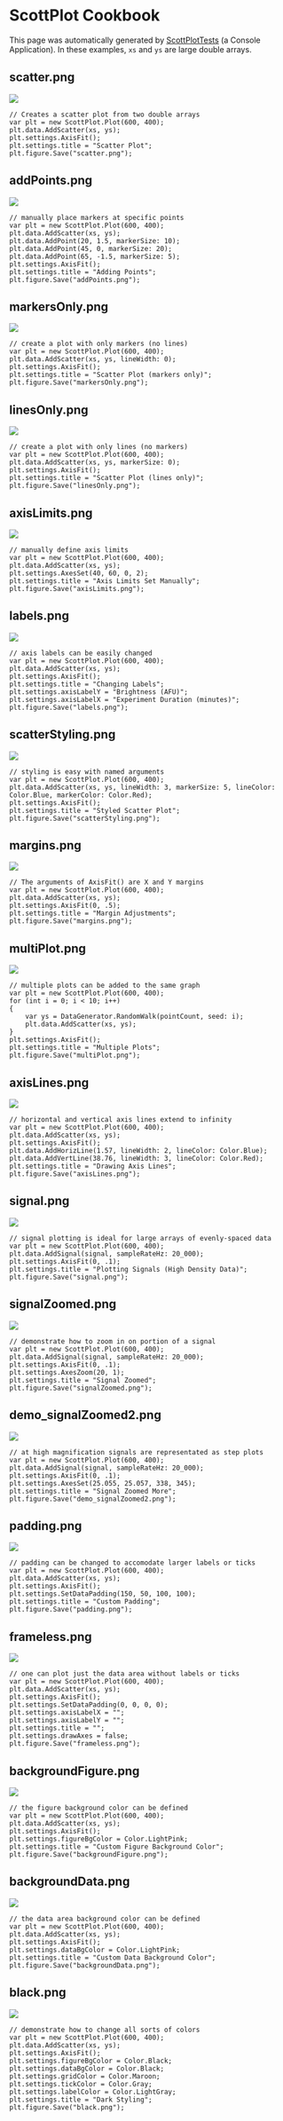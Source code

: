 # ScottPlot Cookbook

This page was automatically generated by [ScottPlotTests](https://github.com/swharden/ScottPlot/tree/master/test/ScottPlotTests) (a Console Application). In these examples, `xs` and `ys` are large double arrays.

## scatter.png
![](images/scatter.png)
```
// Creates a scatter plot from two double arrays
var plt = new ScottPlot.Plot(600, 400);
plt.data.AddScatter(xs, ys);
plt.settings.AxisFit();
plt.settings.title = "Scatter Plot";
plt.figure.Save("scatter.png");
```

## addPoints.png
![](images/addPoints.png)
```
// manually place markers at specific points
var plt = new ScottPlot.Plot(600, 400);
plt.data.AddScatter(xs, ys);
plt.data.AddPoint(20, 1.5, markerSize: 10);
plt.data.AddPoint(45, 0, markerSize: 20);
plt.data.AddPoint(65, -1.5, markerSize: 5);
plt.settings.AxisFit();
plt.settings.title = "Adding Points";
plt.figure.Save("addPoints.png");
```

## markersOnly.png
![](images/markersOnly.png)
```
// create a plot with only markers (no lines)
var plt = new ScottPlot.Plot(600, 400);
plt.data.AddScatter(xs, ys, lineWidth: 0);
plt.settings.AxisFit();
plt.settings.title = "Scatter Plot (markers only)";
plt.figure.Save("markersOnly.png");
```

## linesOnly.png
![](images/linesOnly.png)
```
// create a plot with only lines (no markers)
var plt = new ScottPlot.Plot(600, 400);
plt.data.AddScatter(xs, ys, markerSize: 0);
plt.settings.AxisFit();
plt.settings.title = "Scatter Plot (lines only)";
plt.figure.Save("linesOnly.png");
```

## axisLimits.png
![](images/axisLimits.png)
```
// manually define axis limits 
var plt = new ScottPlot.Plot(600, 400);
plt.data.AddScatter(xs, ys);
plt.settings.AxesSet(40, 60, 0, 2);
plt.settings.title = "Axis Limits Set Manually";
plt.figure.Save("axisLimits.png");
```

## labels.png
![](images/labels.png)
```
// axis labels can be easily changed
var plt = new ScottPlot.Plot(600, 400);
plt.data.AddScatter(xs, ys);
plt.settings.AxisFit();
plt.settings.title = "Changing Labels";
plt.settings.axisLabelY = "Brightness (AFU)";
plt.settings.axisLabelX = "Experiment Duration (minutes)";
plt.figure.Save("labels.png");
```

## scatterStyling.png
![](images/scatterStyling.png)
```
// styling is easy with named arguments
var plt = new ScottPlot.Plot(600, 400);
plt.data.AddScatter(xs, ys, lineWidth: 3, markerSize: 5, lineColor: Color.Blue, markerColor: Color.Red);
plt.settings.AxisFit();
plt.settings.title = "Styled Scatter Plot";
plt.figure.Save("scatterStyling.png");
```

## margins.png
![](images/margins.png)
```
// The arguments of AxisFit() are X and Y margins
var plt = new ScottPlot.Plot(600, 400);
plt.data.AddScatter(xs, ys);
plt.settings.AxisFit(0, .5);
plt.settings.title = "Margin Adjustments";
plt.figure.Save("margins.png");
```

## multiPlot.png
![](images/multiPlot.png)
```
// multiple plots can be added to the same graph
var plt = new ScottPlot.Plot(600, 400);
for (int i = 0; i < 10; i++)
{
    var ys = DataGenerator.RandomWalk(pointCount, seed: i);
    plt.data.AddScatter(xs, ys);
}
plt.settings.AxisFit();
plt.settings.title = "Multiple Plots";
plt.figure.Save("multiPlot.png");
```

## axisLines.png
![](images/axisLines.png)
```
// horizontal and vertical axis lines extend to infinity
var plt = new ScottPlot.Plot(600, 400);
plt.data.AddScatter(xs, ys);
plt.settings.AxisFit();
plt.data.AddHorizLine(1.57, lineWidth: 2, lineColor: Color.Blue);
plt.data.AddVertLine(38.76, lineWidth: 3, lineColor: Color.Red);
plt.settings.title = "Drawing Axis Lines";
plt.figure.Save("axisLines.png");
```

## signal.png
![](images/signal.png)
```
// signal plotting is ideal for large arrays of evenly-spaced data
var plt = new ScottPlot.Plot(600, 400);
plt.data.AddSignal(signal, sampleRateHz: 20_000);
plt.settings.AxisFit(0, .1);
plt.settings.title = "Plotting Signals (High Density Data)";
plt.figure.Save("signal.png");
```

## signalZoomed.png
![](images/signalZoomed.png)
```
// demonstrate how to zoom in on portion of a signal
var plt = new ScottPlot.Plot(600, 400);
plt.data.AddSignal(signal, sampleRateHz: 20_000);
plt.settings.AxisFit(0, .1);
plt.settings.AxesZoom(20, 1);
plt.settings.title = "Signal Zoomed";
plt.figure.Save("signalZoomed.png");
```

## demo_signalZoomed2.png
![](images/demo_signalZoomed2.png)
```
// at high magnification signals are representated as step plots
var plt = new ScottPlot.Plot(600, 400);
plt.data.AddSignal(signal, sampleRateHz: 20_000);
plt.settings.AxisFit(0, .1);
plt.settings.AxesSet(25.055, 25.057, 338, 345);
plt.settings.title = "Signal Zoomed More";
plt.figure.Save("demo_signalZoomed2.png");
```

## padding.png
![](images/padding.png)
```
// padding can be changed to accomodate larger labels or ticks
var plt = new ScottPlot.Plot(600, 400);
plt.data.AddScatter(xs, ys);
plt.settings.AxisFit();
plt.settings.SetDataPadding(150, 50, 100, 100);
plt.settings.title = "Custom Padding";
plt.figure.Save("padding.png");
```

## frameless.png
![](images/frameless.png)
```
// one can plot just the data area without labels or ticks
var plt = new ScottPlot.Plot(600, 400);
plt.data.AddScatter(xs, ys);
plt.settings.AxisFit();
plt.settings.SetDataPadding(0, 0, 0, 0);
plt.settings.axisLabelX = "";
plt.settings.axisLabelY = "";
plt.settings.title = "";
plt.settings.drawAxes = false;
plt.figure.Save("frameless.png");
```

## backgroundFigure.png
![](images/backgroundFigure.png)
```
// the figure background color can be defined
var plt = new ScottPlot.Plot(600, 400);
plt.data.AddScatter(xs, ys);
plt.settings.AxisFit();
plt.settings.figureBgColor = Color.LightPink;
plt.settings.title = "Custom Figure Background Color";
plt.figure.Save("backgroundFigure.png");
```

## backgroundData.png
![](images/backgroundData.png)
```
// the data area background color can be defined
var plt = new ScottPlot.Plot(600, 400);
plt.data.AddScatter(xs, ys);
plt.settings.AxisFit();
plt.settings.dataBgColor = Color.LightPink;
plt.settings.title = "Custom Data Background Color";
plt.figure.Save("backgroundData.png");
```

## black.png
![](images/black.png)
```
// demonstrate how to change all sorts of colors
var plt = new ScottPlot.Plot(600, 400);
plt.data.AddScatter(xs, ys);
plt.settings.AxisFit();
plt.settings.figureBgColor = Color.Black;
plt.settings.dataBgColor = Color.Black;
plt.settings.gridColor = Color.Maroon;
plt.settings.tickColor = Color.Gray;
plt.settings.labelColor = Color.LightGray;
plt.settings.title = "Dark Styling";
plt.figure.Save("black.png");
```

